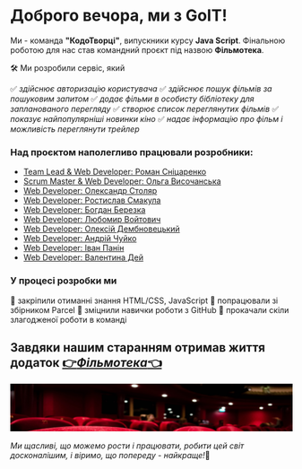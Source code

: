 # Доброго вечора, ми з GoIT!

Ми - команда **"КодоТворці"**, випускники курсу **Java Script**. Фінальною роботою для нас став командний проєкт під назвою **Фільмотека**.

:hammer_and_wrench: Ми розробили сервіс, який

:white_check_mark: _здійснює авторизацію користувача_
:white_check_mark: _здійснює пошук фільмів за пошуковим запитом_
:white_check_mark: _додає фільми в особисту бібліотеку для запланованого перегляду_
:white_check_mark: _створює список переглянутих фільмів_
:white_check_mark: _показує найпопулярніші новинки кіно_
:white_check_mark: _надає інформацію про фільм і можливість переглянути трейлер_

### Над проєктом наполегливо працювали розробники:

- [Team Lead & Web Developer: Роман Сніцаренко](https://github.com/OrdDreamer)
- [Scrum Master & Web Developer: Ольга Височанська](https://github.com/OlgaVysochanska)
- [Web Developer: Олександр Столяр](https://github.com/saniyo)
- [Web Developer: Ростислав Смакула](https://github.com/28Rostyk)
- [Web Developer: Богдан Березка](https://github.com/Bogdan8633)
- [Web Developer: Любомир Войтович](https://github.com/DolphiN1000)
- [Web Developer: Олексій Дембновецький](https://github.com/AlexDembno)
- [Web Developer: Андрій Чуйко](https://github.com/Andriii888)
- [Web Developer: Іван Панін](https://github.com/IvanPanin675)
- [Web Developer: Валентина Дей](https://github.com/ValentinaDej)

### У процесі розробки ми

:pushpin: закріпили отиманні знання HTML/CSS, JavaScript
:pushpin: попрацювали зі збірником Parcel
:pushpin: зміцнили навички роботи з GitHub
:pushpin: прокачали скіли злагодженої роботи в команді

## Завдяки нашим старанням отримав життя додаток [:point_right:_Фільмотека_:point_left:](https://orddreamer.github.io/filmoteka-first-command/)

<a href="https://orddreamer.github.io/filmoteka-first-command/"><img src="./src/image/header/background-library-desktop-1x.png" alt="Filmoteka" border="0"></a>

_Ми щасливі, що можемо рости і працювати, робити цей світ досконалішим, і віримо, що попереду - найкраще!_:dizzy: